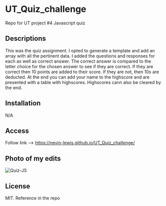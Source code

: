 # UT_Quiz_challenge
Repo for UT project #4 Javascript quiz

## Descriptions
This was the quiz assignment. I opted to generate a template and add an array with all the pertinent data. I added the questions and responses for each as well as correct answer. The correct answer is compared to the letter choice for the chosen answer to see if they are correct. If they are correct then 10 points are added to their score. If they are not, then 10s are deducted. At the end you can add your name to the highscore and are presented with a table with highscores. Highscores cann also be cleared by the end. 

## Installation
N/A

## Access
Follow link --> https://nevin-lewis.github.io/UT_Quiz_challenge/
## Photo of my edits
![Quiz-JS](https://user-images.githubusercontent.com/64855834/195247474-c3d035e5-bcf7-4d3c-8095-90a1be364b7b.png)




## License 
MIT. Reference in the repo
